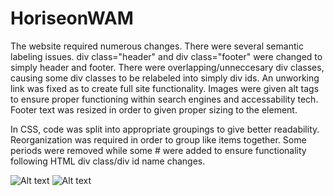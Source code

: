 # HoriseonWAM
The website required numerous changes. There were several semantic labeling issues. div class="header" and div class="footer" were changed to simply header and footer. There were overlapping/unneccesary div classes, causing some div classes to be relabeled into simply div ids. An unworking link was fixed as to create full site functionality. Images were given alt tags to ensure proper functioning within search engines and accessability tech. Footer text was resized in order to given proper sizing to the element.
  
  In CSS, code was split into appropriate groupings to give better readability. Reorganization was required in order to group like items together. Some periods were removed while some # were added to ensure functionality following HTML div class/div id name changes.
  
  ![Alt text](/screenshots/one.png?raw=true "one")
  ![Alt text](/screenshots/two.png?raw=true "one")
